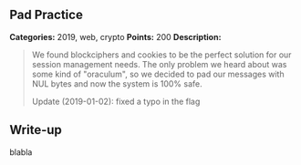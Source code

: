 ## Pad Practice

**Categories:** 2019, web, crypto
**Points:** 200
**Description:**

>  We found blockciphers and cookies to be the perfect solution for our
>  session management needs. The only problem we heard about was some
>  kind of "oraculum", so we decided to pad our messages with NUL bytes
>  and now the system is 100% safe.
>  
>  Update (2019-01-02): fixed a typo in the flag
>  


## Write-up

blabla

